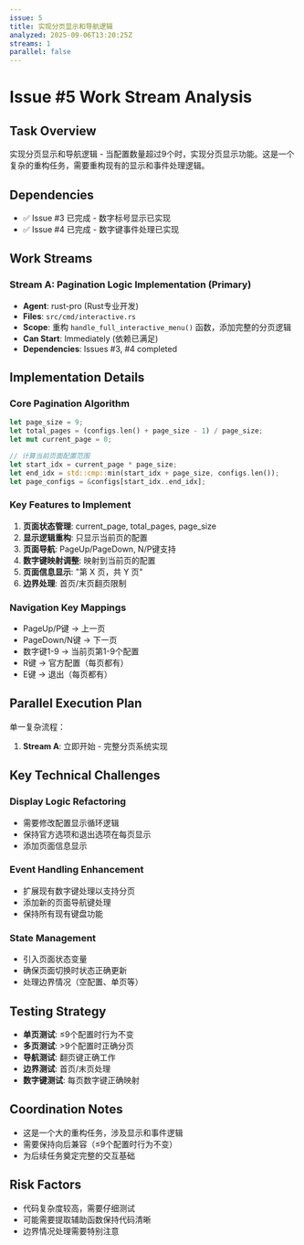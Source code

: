 ```yaml
---
issue: 5
title: 实现分页显示和导航逻辑
analyzed: 2025-09-06T13:20:25Z
streams: 1
parallel: false
---
```


# Issue #5 Work Stream Analysis

## Task Overview
实现分页显示和导航逻辑 - 当配置数量超过9个时，实现分页显示功能。这是一个复杂的重构任务，需要重构现有的显示和事件处理逻辑。

## Dependencies
- ✅ Issue #3 已完成 - 数字标号显示已实现
- ✅ Issue #4 已完成 - 数字键事件处理已实现

## Work Streams

### Stream A: Pagination Logic Implementation (Primary)
- **Agent**: rust-pro (Rust专业开发)
- **Files**: `src/cmd/interactive.rs`
- **Scope**: 重构 `handle_full_interactive_menu()` 函数，添加完整的分页逻辑
- **Can Start**: Immediately (依赖已满足)
- **Dependencies**: Issues #3, #4 completed

## Implementation Details

### Core Pagination Algorithm
```rust
let page_size = 9;
let total_pages = (configs.len() + page_size - 1) / page_size;
let mut current_page = 0;

// 计算当前页面配置范围
let start_idx = current_page * page_size;
let end_idx = std::cmp::min(start_idx + page_size, configs.len());
let page_configs = &configs[start_idx..end_idx];
```

### Key Features to Implement
1. **页面状态管理**: current_page, total_pages, page_size
2. **显示逻辑重构**: 只显示当前页的配置
3. **页面导航**: PageUp/PageDown, N/P键支持
4. **数字键映射调整**: 映射到当前页的配置
5. **页面信息显示**: "第 X 页，共 Y 页"
6. **边界处理**: 首页/末页翻页限制

### Navigation Key Mappings
- PageUp/P键 → 上一页
- PageDown/N键 → 下一页
- 数字键1-9 → 当前页第1-9个配置
- R键 → 官方配置（每页都有）
- E键 → 退出（每页都有）

## Parallel Execution Plan
单一复杂流程：
1. **Stream A**: 立即开始 - 完整分页系统实现

## Key Technical Challenges

### Display Logic Refactoring
- 需要修改配置显示循环逻辑
- 保持官方选项和退出选项在每页显示
- 添加页面信息显示

### Event Handling Enhancement
- 扩展现有数字键处理以支持分页
- 添加新的页面导航键处理
- 保持所有现有键盘功能

### State Management
- 引入页面状态变量
- 确保页面切换时状态正确更新
- 处理边界情况（空配置、单页等）

## Testing Strategy
- **单页测试**: ≤9个配置时行为不变
- **多页测试**: >9个配置时正确分页
- **导航测试**: 翻页键正确工作
- **边界测试**: 首页/末页处理
- **数字键测试**: 每页数字键正确映射

## Coordination Notes
- 这是一个大的重构任务，涉及显示和事件逻辑
- 需要保持向后兼容（≤9个配置时行为不变）
- 为后续任务奠定完整的交互基础

## Risk Factors
- 代码复杂度较高，需要仔细测试
- 可能需要提取辅助函数保持代码清晰
- 边界情况处理需要特别注意
